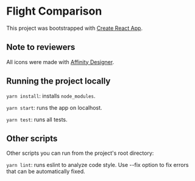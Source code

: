 # Flight Comparison

This project was bootstrapped with [Create React App](https://github.com/facebook/create-react-app).

## Note to reviewers

All icons were made with [Affinity Designer](https://affinity.serif.com/it/designer).

## Running the project locally

`yarn install`: installs `node_modules`.

`yarn start`: runs the app on localhost.

`yarn test`: runs all tests.

## Other scripts

Other scripts you can run from the project's root directory:

`yarn lint`: runs eslint to analyze code style. Use --fix option to fix errors that can be automatically fixed.

